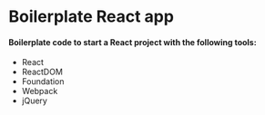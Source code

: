 # Boilerplate React app

#### Boilerplate code to start a React project with the following tools:

- React
- ReactDOM
- Foundation
- Webpack
- jQuery
